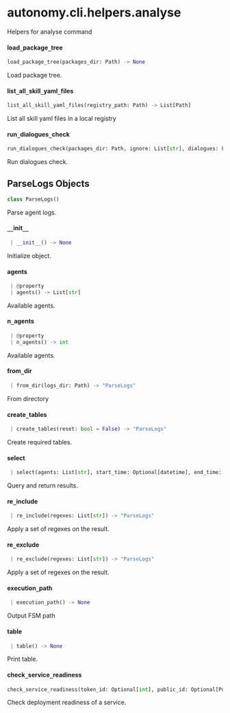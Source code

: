 <a name="autonomy.cli.helpers.analyse"></a>
# autonomy.cli.helpers.analyse

Helpers for analyse command

<a name="autonomy.cli.helpers.analyse.load_package_tree"></a>
#### load`_`package`_`tree

```python
load_package_tree(packages_dir: Path) -> None
```

Load package tree.

<a name="autonomy.cli.helpers.analyse.list_all_skill_yaml_files"></a>
#### list`_`all`_`skill`_`yaml`_`files

```python
list_all_skill_yaml_files(registry_path: Path) -> List[Path]
```

List all skill yaml files in a local registry

<a name="autonomy.cli.helpers.analyse.run_dialogues_check"></a>
#### run`_`dialogues`_`check

```python
run_dialogues_check(packages_dir: Path, ignore: List[str], dialogues: List[str]) -> None
```

Run dialogues check.

<a name="autonomy.cli.helpers.analyse.ParseLogs"></a>
## ParseLogs Objects

```python
class ParseLogs()
```

Parse agent logs.

<a name="autonomy.cli.helpers.analyse.ParseLogs.__init__"></a>
#### `__`init`__`

```python
 | __init__() -> None
```

Initialize object.

<a name="autonomy.cli.helpers.analyse.ParseLogs.agents"></a>
#### agents

```python
 | @property
 | agents() -> List[str]
```

Available agents.

<a name="autonomy.cli.helpers.analyse.ParseLogs.n_agents"></a>
#### n`_`agents

```python
 | @property
 | n_agents() -> int
```

Available agents.

<a name="autonomy.cli.helpers.analyse.ParseLogs.from_dir"></a>
#### from`_`dir

```python
 | from_dir(logs_dir: Path) -> "ParseLogs"
```

From directory

<a name="autonomy.cli.helpers.analyse.ParseLogs.create_tables"></a>
#### create`_`tables

```python
 | create_tables(reset: bool = False) -> "ParseLogs"
```

Create required tables.

<a name="autonomy.cli.helpers.analyse.ParseLogs.select"></a>
#### select

```python
 | select(agents: List[str], start_time: Optional[datetime], end_time: Optional[datetime], log_level: Optional[str], period: Optional[int], round_name: Optional[str], behaviour_name: Optional[str]) -> "ParseLogs"
```

Query and return results.

<a name="autonomy.cli.helpers.analyse.ParseLogs.re_include"></a>
#### re`_`include

```python
 | re_include(regexes: List[str]) -> "ParseLogs"
```

Apply a set of regexes on the result.

<a name="autonomy.cli.helpers.analyse.ParseLogs.re_exclude"></a>
#### re`_`exclude

```python
 | re_exclude(regexes: List[str]) -> "ParseLogs"
```

Apply a set of regexes on the result.

<a name="autonomy.cli.helpers.analyse.ParseLogs.execution_path"></a>
#### execution`_`path

```python
 | execution_path() -> None
```

Output FSM path

<a name="autonomy.cli.helpers.analyse.ParseLogs.table"></a>
#### table

```python
 | table() -> None
```

Print table.

<a name="autonomy.cli.helpers.analyse.check_service_readiness"></a>
#### check`_`service`_`readiness

```python
check_service_readiness(token_id: Optional[int], public_id: Optional[PublicId], chain_type: ChainType, packages_dir: Path, skip_warnings: bool = False) -> None
```

Check deployment readiness of a service.

